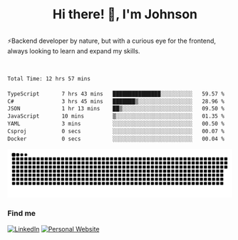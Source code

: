 <div id="user-content-toc">
  <ul align="center">
    <summary><h1 style="display: inline-block">Hi there! 👋, I'm Johnson</h1></summary>
  </ul>
</div>

⚡Backend developer by nature, but with a curious eye for the frontend, always looking to learn and expand my skills.

<br>


<!--START_SECTION:waka-->

```txt
Total Time: 12 hrs 57 mins

TypeScript       7 hrs 43 mins   ███████████████░░░░░░░░░░   59.57 %
C#               3 hrs 45 mins   ███████▒░░░░░░░░░░░░░░░░░   28.96 %
JSON             1 hr 13 mins    ██▒░░░░░░░░░░░░░░░░░░░░░░   09.50 %
JavaScript       10 mins         ▒░░░░░░░░░░░░░░░░░░░░░░░░   01.35 %
YAML             3 mins          ░░░░░░░░░░░░░░░░░░░░░░░░░   00.50 %
Csproj           0 secs          ░░░░░░░░░░░░░░░░░░░░░░░░░   00.07 %
Docker           0 secs          ░░░░░░░░░░░░░░░░░░░░░░░░░   00.04 %
```

<!--END_SECTION:waka-->

<picture>
  <source  srcset="https://github.com/joshwambere/joshwambere/blob/output/github-contribution-grid-snake-dark.svg?palette=github-dark">
  <source  srcset="https://github.com/joshwambere/joshwambere/blob/output/github-contribution-grid-snake.svg">
  <img alt="github contribution grid snake animation" src="https://github.com/joshwambere/joshwambere/blob/output/github-contribution-grid-snake.svg">
</picture>

### Find me
<a href="https://www.linkedin.com/in/dusabe-johnson" target="_blank"><img src="https://img.shields.io/badge/LinkedIn-%230077B5.svg?&style=flat&logo=linkedin&logoColor=white" alt="LinkedIn"></a>
‎‎ [![Personal Website](https://img.shields.io/badge/visit-Johnsonis.me-blue)](https://johnsonis.me/)
